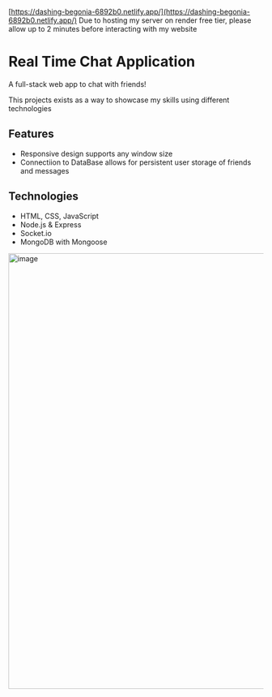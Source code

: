 [https://dashing-begonia-6892b0.netlify.app/](https://dashing-begonia-6892b0.netlify.app/)
Due to hosting my server on render free tier, please allow up to 2 minutes before 
interacting with my website

# Real Time Chat Application
A full-stack web app to chat with friends!

This projects exists as a way to showcase my skills using different technologies

## Features
- Responsive design supports any window size
- Connectiion to DataBase allows for persistent user storage of friends and messages

## Technologies
- HTML, CSS, JavaScript
- Node.js & Express
- Socket.io
- MongoDB with Mongoose

<img width="1471" height="859" alt="image" src="https://github.com/user-attachments/assets/c83b0e52-31c4-4170-977b-15b26ac82284" />
